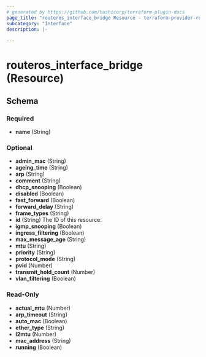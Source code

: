 ```yaml
---
# generated by https://github.com/hashicorp/terraform-plugin-docs
page_title: "routeros_interface_bridge Resource - terraform-provider-routeros"
subcategory: "Interface"
description: |-
  
---
```


# routeros_interface_bridge (Resource)





<!-- schema generated by tfplugindocs -->
## Schema

### Required

- **name** (String)

### Optional

- **admin_mac** (String)
- **ageing_time** (String)
- **arp** (String)
- **comment** (String)
- **dhcp_snooping** (Boolean)
- **disabled** (Boolean)
- **fast_forward** (Boolean)
- **forward_delay** (String)
- **frame_types** (String)
- **id** (String) The ID of this resource.
- **igmp_snooping** (Boolean)
- **ingress_filtering** (Boolean)
- **max_message_age** (String)
- **mtu** (String)
- **priority** (String)
- **protocol_mode** (String)
- **pvid** (Number)
- **transmit_hold_count** (Number)
- **vlan_filtering** (Boolean)

### Read-Only

- **actual_mtu** (Number)
- **arp_timeout** (String)
- **auto_mac** (Boolean)
- **ether_type** (String)
- **l2mtu** (Number)
- **mac_address** (String)
- **running** (Boolean)


